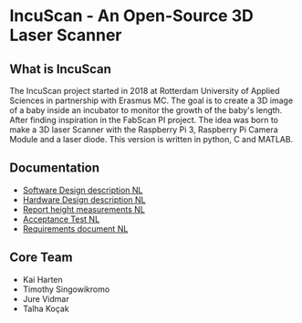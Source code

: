 # IncuScan  - An Open-Source 3D Laser Scanner

## What is IncuScan

The IncuScan project started in 2018 at Rotterdam University of Applied Sciences in partnership with Erasmus MC. The goal is to create a 3D image of a baby inside an incubator to monitor the growth of the baby's length. After finding inspiration in the FabScan PI project. The idea was born to make a 3D laser Scanner with the Raspberry Pi 3, Raspberry Pi Camera Module and a laser diode. This version is written in python, C and MATLAB.

## Documentation
* [Software Design description NL](https://github.com/kaiharten/baby3dscanner/blob/master/docs/Software%20designdocument%20V1.0.pdf)
* [Hardware Design description NL](https://github.com/kaiharten/baby3dscanner/blob/master/docs/Hardware%20designdocument%20V1.0.pdf)
* [Report height measurements NL](https://github.com/kaiharten/baby3dscanner/blob/master/docs/Onderzoeksrapport_hoogtemetingen.pdf)
* [Acceptance Test NL](https://github.com/kaiharten/baby3dscanner/blob/master/docs/Acceptatietest%20V1.0.pdf)
* [Requirements document NL](https://github.com/kaiharten/baby3dscanner/blob/master/docs/Requirementsdocument%20V1.0.pdf)

## Core Team
* Kai Harten
* Timothy Singowikromo
* Jure Vidmar
* Talha Koçak





